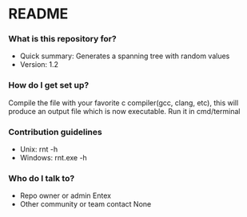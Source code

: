 # README #

### What is this repository for? ###

* Quick summary: Generates a spanning tree with random values
* Version: 1.2

### How do I get set up? ###

Compile the file with your favorite c compiler(gcc, clang, etc), this will produce an output file which is now executable. Run it in cmd/terminal

### Contribution guidelines ###

* Unix: rnt -h
* Windows: rnt.exe -h

### Who do I talk to? ###

* Repo owner or admin
Entex
* Other community or team contact
None